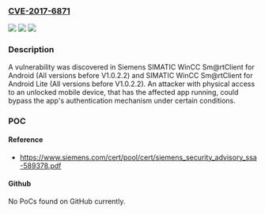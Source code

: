 ### [CVE-2017-6871](https://cve.mitre.org/cgi-bin/cvename.cgi?name=CVE-2017-6871)
![](https://img.shields.io/static/v1?label=Product&message=SIMATIC%20WinCC%20Sm%40rtClient%20for%20Android%2C%20SIMATIC%20WinCC%20Sm%40rtClient%20Lite%20for%20Android&color=blue)
![](https://img.shields.io/static/v1?label=Version&message=SIMATIC%20WinCC%20Sm%40rtClient%20for%20Android%2C%20SIMATIC%20WinCC%20Sm%40rtClient%20Lite%20for%20Android%20&color=brightgreen)
![](https://img.shields.io/static/v1?label=Vulnerability&message=CWE-288%3A%20Authentication%20Bypass%20Using%20an%20Alternate%20Path%20or%20Channel&color=brightgreen)

### Description

A vulnerability was discovered in Siemens SIMATIC WinCC Sm@rtClient for Android (All versions before V1.0.2.2) and SIMATIC WinCC Sm@rtClient for Android Lite (All versions before V1.0.2.2). An attacker with physical access to an unlocked mobile device, that has the affected app running, could bypass the app's authentication mechanism under certain conditions.

### POC

#### Reference
- https://www.siemens.com/cert/pool/cert/siemens_security_advisory_ssa-589378.pdf

#### Github
No PoCs found on GitHub currently.

